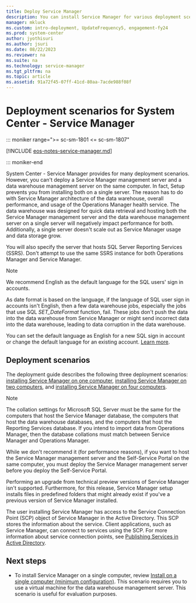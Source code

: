```yaml
---
title: Deploy Service Manager
description: You can install Service Manager for various deployment scenarios.
manager: mkluck
ms.custom: intro-deployment, UpdateFrequency5, engagement-fy24
ms.prod: system-center
author: jyothisuri
ms.author: jsuri
ms.date: 08/22/2023
ms.reviewer: na
ms.suite: na
ms.technology: service-manager
ms.tgt_pltfrm: na
ms.topic: article
ms.assetid: 91a72f45-07ff-41cd-80aa-7acde988f08f
---
```


# Deployment scenarios for System Center - Service Manager

::: moniker range=">= sc-sm-1801 <= sc-sm-1807"

[!INCLUDE [eos-notes-service-manager.md](../includes/eos-notes-service-manager.md)]

::: moniker-end

System Center - Service Manager provides for many deployment scenarios. However, you can't deploy a Service Manager management server and a data warehouse management server on the same computer. In fact, Setup prevents you from installing both on a single server. The reason has to do with Service Manager architecture of the data warehouse, overall performance, and usage of the Operations Manager health service. The data warehouse was designed for quick data retrieval and hosting both the Service Manager management server and the data warehouse management server on a single server will negatively impact performance for both. Additionally, a single server doesn't scale out as Service Manager usage and data storage grow.  

 You will also specify the server that hosts SQL&nbsp;Server Reporting Services \(SSRS\). Don't attempt to use the same SSRS instance for both Operations Manager and Service Manager.  

 >[!NOTE]
 > We recommend English as the default language for the SQL users' sign in accounts.
 >
 > As date format is based on the language, if the language of SQL user sign in accounts isn't English, then a few data warehouse jobs, especially the jobs that use SQL *SET_DateFormat* function, fail. These jobs don't push the data into the data warehouse from Service Manager or might send incorrect data into the data warehouse, leading to data corruption in the data warehouse.
>
>You can set the default language as English for a new SQL sign in account or change the default language for an existing account. [Learn more](deploy-sm.md#manage-default-language-for-sql-login-accounts).


## Deployment scenarios

The deployment guide describes the following three deployment scenarios: [installing Service Manager on one computer](install-one-computer.md), [installing Service Manager on two computers](install-two-computers.md), and [installing Service Manager on four computers](install-four-computers.md).  

> [!NOTE]  
>  The collation settings for Microsoft SQL&nbsp;Server must be the same for the computers that host the Service Manager database, the computers that host the data warehouse databases, and the computers that host the Reporting Services database. If you intend to import data from Operations Manager, then the database collations must match between Service Manager and Operations Manager.  

 While we don't recommend it \(for performance reasons\), if you want to host the Service Manager management server and the Self-Service Portal on the same computer, you must deploy the Service Manager management server before you deploy the Self-Service Portal.  

 Performing an upgrade from technical preview versions of Service Manager isn't supported. Furthermore, for this release, Service Manager setup installs files in predefined folders that might already exist if you've a previous version of Service Manager installed.  

 The user installing Service Manager has access to the Service Connection Point \(SCP\) object of Service Manager in the Active Directory. This SCP stores the information about the service. Client applications, such as Service Manager, can connect to services using the SCP. For more information about service connection points, see [Publishing Services in Active Directory](/previous-versions/windows/it-pro/windows-2000-server/cc961733(v=technet.10)).  



## Next steps

- To install Service Manager on a single computer, review [Install on a single computer (minimum configuration)](install-one-computer.md). This scenario requires you to use a virtual machine for the data warehouse management server. This scenario is useful for evaluation purposes.

